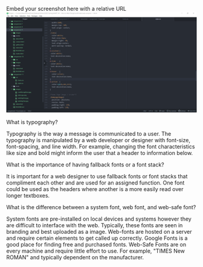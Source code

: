 Embed your screenshot here with a relative URL
![Screenshot](./images/assignment-11-screenshot.png)

What is typography?

Typography is the way a message is communicated to a user.  The typography is manipulated by a web developer or designer with font-size, font-spacing, and line width.  For example, changing the font characteristics like size and bold might inform the user that a header to information below.


What is the importance of having fallback fonts or a font stack?

It is important for a web designer to use fallback fonts or font stacks that compliment each other and are used for an assigned function.  One font could be used as the headers where another is a more easily read over longer textboxes.   


What is the difference between a system font, web font, and web-safe font?

System fonts are pre-installed on local devices and systems however they are difficult to interface with the web.  Typically, these fonts are seen in branding and best uploaded as a image. Web-fonts are hosted on a server and require certain elements to get called up correctly.  Google Fonts is a good place for finding free and purchased fonts.  Web-Safe Fonts are on every machine and require little effort to use.  For example, "TIMES New ROMAN" and typically dependent on the manufacturer.

